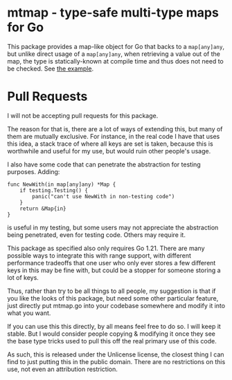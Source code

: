 # mtmap - type-safe multi-type maps for Go

This package provides a map-like object for Go that backs to a
`map[any]any`, but unlike direct usage of a `map[any]any`, when
retrieving a value out of the map, the type is statically-known at
compile time and thus does not need to be checked. See [the example](https://github.com/thejerf/mtmap/blob/main/mtmap_test.go).

# Pull Requests

I will not be accepting pull requests for this package.

The reason for that is, there are a lot of ways of extending this, but
many of them are mutually exclusive. For instance, in the real code I
have that uses this idea, a stack trace of where all keys are set is
taken, because this is worthwhile and useful for my use, but would
ruin other people's usage.

I also have some code that can penetrate the abstraction for testing
purposes. Adding:

    func NewWith(in map[any]any) *Map {
        if testing.Testing() {
            panic("can't use NewWith in non-testing code")
        }
        return &Map{in}
    }

is useful in my testing, but some users may not appreciate the
abstraction being penetrated, even for testing code. Others may
require it.

This package as specified also only requires Go 1.21. There are many
possible ways to integrate this with range support, with different
performance tradeoffs that one user who only ever stores a few
different keys in this may be fine with, but could be a stopper for
someone storing a lot of keys.

Thus, rather than try to be all things to all people, my suggestion is
that if you like the looks of this package, but need some other
particular feature, just directly put mtmap.go into your codebase
somewhere and modify it into what you want.

If you can use this this directly, by all means feel free to do so. I
will keep it stable. But I would consider people copying & modifying
it once they see the base type tricks used to pull this off the real
primary use of this code.

As such, this is released under the Unlicense license, the closest
thing I can find to just putting this in the public domain. There are
no restrictions on this use, not even an attribution restriction.

